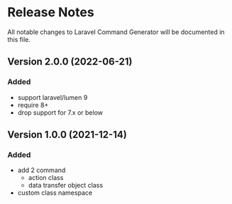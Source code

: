 # Release Notes

All notable changes to Laravel Command Generator will be documented in this file.

## Version 2.0.0 (2022-06-21)

### Added
- support laravel/lumen 9
- require 8+
- drop support for 7.x or below

## Version 1.0.0 (2021-12-14)

### Added
- add 2 command
    - action class
    - data transfer object class
- custom class namespace
